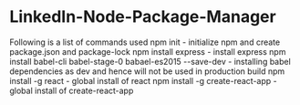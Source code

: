# LinkedIn-Node-Package-Manager

Following is a list of commands used
npm init  - initialize npm and create package.json and package-lock
npm install express - install express
npm install babel-cli babel-stage-0 babael-es2015 --save-dev  - installing babel dependencies as dev and hence will not be used in production build
npm install -g react  - global install of react
npm install -g create-react-app  - global install of create-react-app
